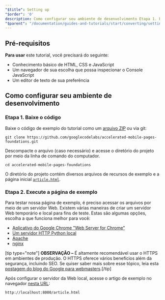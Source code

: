 ```yaml
---
"$title": Setting up
"$order": '0'
description: Como configurar seu ambiente de desenvolvimento Etapa 1. Baixe o código. Baixe o código de exemplo do tutorial como um arquivo ZIP ou via git ...
"$parent": "/documentation/guides-and-tutorials/start/converting/setting-up.md"
---
```


## Pré-requisitos

**Para usar** este tutorial, você precisará do seguinte:

- Conhecimento básico de HTML, CSS e JavaScript
- Um navegador de sua escolha que possa inspecionar o Console JavaScript
- Um editor de texto de sua preferência

## Como configurar seu ambiente de desenvolvimento

### Etapa 1. Baixe o código

Baixe o código de exemplo do tutorial como um [arquivo ZIP](https://github.com/googlecodelabs/accelerated-mobile-pages-foundations/archive/master.zip) ou via git:

```shell
git clone https://github.com/googlecodelabs/accelerated-mobile-pages-foundations.git
```

Descompacte o arquivo (caso necessário) e acesse o diretório do projeto por meio da linha de comando do computador.

```shell
cd accelerated-mobile-pages-foundations
```

O diretório do projeto contém diversos arquivos de recursos de exemplo e a página inicial [`article.html`](https://github.com/googlecodelabs/accelerated-mobile-pages-foundations/blob/master/article.html).

### Etapa 2. Execute a página de exemplo

Para testar nossa página de exemplo, é preciso acessar os arquivos por meio de um servidor Web. Existem várias maneiras de criar um servidor Web temporário e local para fins de teste. Estas são algumas opções, escolha a que funciona melhor para você:

- [Aplicativo do Google Chrome "Web Server for Chrome"](https://chrome.google.com/webstore/detail/web-server-for-chrome/ofhbbkphhbklhfoeikjpcbhemlocgigb)
- [Um servidor HTTP Python local](https://developer.mozilla.org/en-US/docs/Learn/Common_questions/set_up_a_local_testing_server#Running_a_simple_local_HTTP_server)
- [Apache](https://httpd.apache.org/docs/2.4/getting-started.html)
- [nginx](http://nginx.org/)

[tip type="note"] <strong>OBSERVAÇÃO –</strong> É altamente recomendável usar o HTTPS em ambientes de produção. O HTTPS oferece vários benefícios além da segurança, incluindo SEO. Se quiser saber mais sobre esse tópico, leia esta [postagem do blog do Google para webmasters](https://webmasters.googleblog.com/2014/08/https-as-ranking-signal.html).[/tip]

Após configurar o servidor da Web local, acesse o artigo de exemplo no navegador [nesta URL](http://localhost:8000/article.html):

```text
http://localhost:8000/article.html
```
